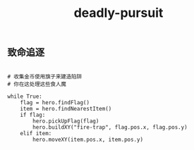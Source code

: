 ﻿---
layout: default
title: deadly-pursuit
---
## 致命追逐
```

# 收集金币使用旗子来建造陷阱
# 你在这处理这些食人魔

while True:
    flag = hero.findFlag()
    item = hero.findNearestItem()
    if flag:
        hero.pickUpFlag(flag)
        hero.buildXY("fire-trap", flag.pos.x, flag.pos.y)
    elif item:
        hero.moveXY(item.pos.x, item.pos.y)

```
